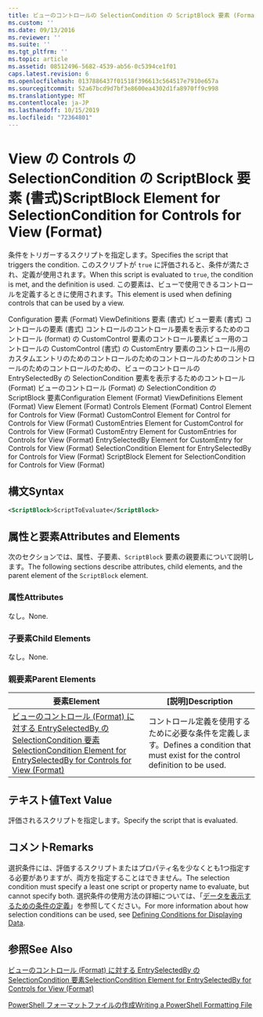 ```yaml
---
title: ビューのコントロールの SelectionCondition の ScriptBlock 要素 (Format) |Microsoft Docs
ms.custom: ''
ms.date: 09/13/2016
ms.reviewer: ''
ms.suite: ''
ms.tgt_pltfrm: ''
ms.topic: article
ms.assetid: 08512496-5682-4539-ab56-0c5394ce1f01
caps.latest.revision: 6
ms.openlocfilehash: 0137886437f01518f396613c564517e7910e657a
ms.sourcegitcommit: 52a67bcd9d7bf3e8600ea4302d1fa8970ff9c998
ms.translationtype: MT
ms.contentlocale: ja-JP
ms.lasthandoff: 10/15/2019
ms.locfileid: "72364801"
---
```

# <a name="scriptblock-element-for-selectioncondition-for-controls-for-view-format"></a><span data-ttu-id="23aab-102">View の Controls の SelectionCondition の ScriptBlock 要素 (書式)</span><span class="sxs-lookup"><span data-stu-id="23aab-102">ScriptBlock Element for SelectionCondition for Controls for View (Format)</span></span>

<span data-ttu-id="23aab-103">条件をトリガーするスクリプトを指定します。</span><span class="sxs-lookup"><span data-stu-id="23aab-103">Specifies the script that triggers the condition.</span></span> <span data-ttu-id="23aab-104">このスクリプトが `true` に評価されると、条件が満たされ、定義が使用されます。</span><span class="sxs-lookup"><span data-stu-id="23aab-104">When this script is evaluated to `true`, the condition is met, and the definition is used.</span></span> <span data-ttu-id="23aab-105">この要素は、ビューで使用できるコントロールを定義するときに使用されます。</span><span class="sxs-lookup"><span data-stu-id="23aab-105">This element is used when defining controls that can be used by a view.</span></span>

<span data-ttu-id="23aab-106">Configuration 要素 (Format) ViewDefinitions 要素 (書式) ビュー要素 (書式) コントロールの要素 (書式) コントロールのコントロール要素を表示するためのコントロール (format) の CustomControl 要素のコントロール要素ビュー用のコントロールの CustomControl (書式) の CustomEntry 要素のコントロール用のカスタムエントリのためのコントロールのためのコントロールのためのコントロールのためのコントロールのための、ビューのコントロールの EntrySelectedBy の SelectionCondition 要素を表示するためのコントロール (Format) ビューのコントロール (Format) の SelectionCondition の ScriptBlock 要素</span><span class="sxs-lookup"><span data-stu-id="23aab-106">Configuration Element (Format) ViewDefinitions Element (Format) View Element (Format) Controls Element (Format) Control Element for Controls for View (Format) CustomControl Element for Control for Controls for View (Format) CustomEntries Element for CustomControl for Controls for View (Format) CustomEntry Element for CustomEntries for Controls for View (Format) EntrySelectedBy Element for CustomEntry for Controls for View (Format) SelectionCondition Element for EntrySelectedBy for Controls for View (Format) ScriptBlock Element for SelectionCondition for Controls for View (Format)</span></span>

## <a name="syntax"></a><span data-ttu-id="23aab-107">構文</span><span class="sxs-lookup"><span data-stu-id="23aab-107">Syntax</span></span>

```xml
<ScriptBlock>ScriptToEvaluate</ScriptBlock>
```

## <a name="attributes-and-elements"></a><span data-ttu-id="23aab-108">属性と要素</span><span class="sxs-lookup"><span data-stu-id="23aab-108">Attributes and Elements</span></span>

<span data-ttu-id="23aab-109">次のセクションでは、属性、子要素、`ScriptBlock` 要素の親要素について説明します。</span><span class="sxs-lookup"><span data-stu-id="23aab-109">The following sections describe attributes, child elements, and the parent element of the `ScriptBlock` element.</span></span>

### <a name="attributes"></a><span data-ttu-id="23aab-110">属性</span><span class="sxs-lookup"><span data-stu-id="23aab-110">Attributes</span></span>

<span data-ttu-id="23aab-111">なし。</span><span class="sxs-lookup"><span data-stu-id="23aab-111">None.</span></span>

### <a name="child-elements"></a><span data-ttu-id="23aab-112">子要素</span><span class="sxs-lookup"><span data-stu-id="23aab-112">Child Elements</span></span>

<span data-ttu-id="23aab-113">なし。</span><span class="sxs-lookup"><span data-stu-id="23aab-113">None.</span></span>

### <a name="parent-elements"></a><span data-ttu-id="23aab-114">親要素</span><span class="sxs-lookup"><span data-stu-id="23aab-114">Parent Elements</span></span>

|<span data-ttu-id="23aab-115">要素</span><span class="sxs-lookup"><span data-stu-id="23aab-115">Element</span></span>|<span data-ttu-id="23aab-116">[説明]</span><span class="sxs-lookup"><span data-stu-id="23aab-116">Description</span></span>|
|-------------|-----------------|
|[<span data-ttu-id="23aab-117">ビューのコントロール (Format) に対する EntrySelectedBy の SelectionCondition 要素</span><span class="sxs-lookup"><span data-stu-id="23aab-117">SelectionCondition Element for EntrySelectedBy for Controls for View (Format)</span></span>](./selectioncondition-element-for-entryselectedby-for-controls-for-view-format.md)|<span data-ttu-id="23aab-118">コントロール定義を使用するために必要な条件を定義します。</span><span class="sxs-lookup"><span data-stu-id="23aab-118">Defines a condition that must exist for the control definition to be used.</span></span>|

## <a name="text-value"></a><span data-ttu-id="23aab-119">テキスト値</span><span class="sxs-lookup"><span data-stu-id="23aab-119">Text Value</span></span>

<span data-ttu-id="23aab-120">評価されるスクリプトを指定します。</span><span class="sxs-lookup"><span data-stu-id="23aab-120">Specify the script that is evaluated.</span></span>

## <a name="remarks"></a><span data-ttu-id="23aab-121">コメント</span><span class="sxs-lookup"><span data-stu-id="23aab-121">Remarks</span></span>

<span data-ttu-id="23aab-122">選択条件には、評価するスクリプトまたはプロパティ名を少なくとも1つ指定する必要がありますが、両方を指定することはできません。</span><span class="sxs-lookup"><span data-stu-id="23aab-122">The selection condition must specify a least one script or property name to evaluate, but cannot specify both.</span></span> <span data-ttu-id="23aab-123">選択条件の使用方法の詳細については、「[データを表示するための条件の定義](./defining-conditions-for-displaying-data.md)」を参照してください。</span><span class="sxs-lookup"><span data-stu-id="23aab-123">For more information about how selection conditions can be used, see [Defining Conditions for Displaying Data](./defining-conditions-for-displaying-data.md).</span></span>

## <a name="see-also"></a><span data-ttu-id="23aab-124">参照</span><span class="sxs-lookup"><span data-stu-id="23aab-124">See Also</span></span>

[<span data-ttu-id="23aab-125">ビューのコントロール (Format) に対する EntrySelectedBy の SelectionCondition 要素</span><span class="sxs-lookup"><span data-stu-id="23aab-125">SelectionCondition Element for EntrySelectedBy for Controls for View (Format)</span></span>](./selectioncondition-element-for-entryselectedby-for-controls-for-view-format.md)

[<span data-ttu-id="23aab-126">PowerShell フォーマットファイルの作成</span><span class="sxs-lookup"><span data-stu-id="23aab-126">Writing a PowerShell Formatting File</span></span>](./writing-a-powershell-formatting-file.md)
